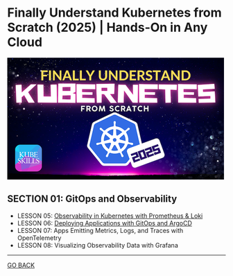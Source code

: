 # Finally Understand Kubernetes from Scratch (2025) | Hands-On in Any Cloud

![Kubernetes from Scratch Cover](../kubernetes-from-scratch-cover.png)

## SECTION 01: GitOps and Observability

- LESSON 05: [Observability in Kubernetes with Prometheus & Loki](observability-prometheus-and-loki.md)
- LESSON 06: [Deploying Applications with GitOps and ArgoCD](apps-with-gitops-and-argocd.md)
- LESSON 07: Apps Emitting Metrics, Logs, and Traces with OpenTelemetry
- LESSON 08: Visualizing Observability Data with Grafana

---

[GO BACK](../README.md)